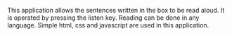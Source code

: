 This application allows the sentences written in the box to be read aloud.
It is operated by pressing the listen key.
Reading can be done in any language. 
Simple html, css and javascript are used in this application.
